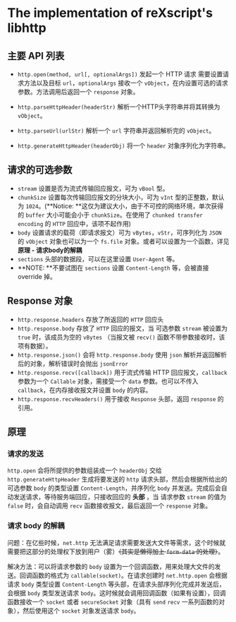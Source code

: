 # The implementation of reXscript's libhttp

## 主要 API 列表

- `http.open(method, url[, optionalArgs])` 发起一个 HTTP 请求 需要设置请求方法以及目标 `url`，`optionalArgs` 接收一个 `vObject`，在内设置可选的请求参数。方法调用后返回一个 `response` 对象。

- `http.parseHttpHeader(headerStr)` 解析一个HTTP头字符串并将其转换为 `vObject`。
- `http.parseUrl(urlStr)` 解析一个 `url` 字符串并返回解析完的 `vObject`。
- `http.generateHttpHeader(headerObj)` 将一个 `header` 对象序列化为字符串。

## 请求的可选参数

- `stream` 设置是否为流式传输回应报文，可为 `vBool` 型。
- `chunkSize` 设置每次传输回应报文的分块大小，可为 `vInt` 型的正整数，默认为 `1024`。(**Notice: **这仅为建议大小，由于不可控的网络环境，单次获得的 `buffer` 大小可能会小于 `chunkSize`。在使用了 `chunked transfer encoding` 的 `HTTP` 回应中，该项不起作用)
- `body` 设置请求的载荷（即请求报文）可为 `vBytes`，`vStr`，可序列化为 `JSON` 的 `vObject` 对象也可以为一个 `fs.file` 对象。或者可以设置为一个函数，详见 **原理 - 请求body的解耦**
- `sections` 头部的数据段，可以在这里设置 `User-Agent` 等。
- **NOTE: **不要试图在 `sections` 设置 `Content-Length` 等，会被直接 override 掉。

## Response 对象

- `http.response.headers` 存放了所返回的 `HTTP` 回应头
- `http.response.body` 存放了 `HTTP` 回应的报文，当 可选参数 `stream` 被设置为 `true` 时，该成员为空的 `vBytes` （当报文被 `recv()` 函数不带参数接收时，该项有数据）。
- `http.response.json()` 会将 `http.response.body` 使用 `json` 解析并返回解析后的对象，解析错误时会抛出 `jsonError`
- `http.response.recv([callback])` 用于流式传输 HTTP 回应报文，`callback` 参数为一个 `Callable` 对象，需接受一个 `data` 参数。也可以不传入`callback`，在内存接收报文并设置 `body` 的内容。
- `http.response.recvHeaders()` 用于接收 `Response` 头部，返回 `response` 的引用。

## 原理

### 请求的发送

`http.open` 会将所提供的参数组装成一个 `headerObj` 交给 `http.generateHttpHeader` 生成将要发送的 `http` 请求头部，然后会根据所给出的可选参数 `body` 的类型设置 `Content-Length`，并序列化 `body` 并发送。完成后会自动发送请求，等待服务端回应，只接收回应的 **头部** ，当 请求参数 `stream` 的值为 `false` 时，会自动调用 `recv` 函数接收报文，最后返回一个 `response` 对象。

### 请求 body 的解耦

问题：在亿些时候，`net.http` 无法满足请求需要发送大文件等需求，这个时候就需要把这部分的处理权下放到用户（雾）<s>（其实是懒得加上 `form-data` 的处理）</s>。

解决方法：可以将请求参数的 `body` 设置为一个回调函数，用来处理大文件的发送。回调函数的格式为 `callable(socket)`。在请求创建时 `net.http.open` 会根据请求 `body` 类型设置 `Content-Length` 等头部，在请求头部序列化完成并发送后，会根据 `body` 类型发送请求 `body`。这时候就会调用回调函数（如果有设置），回调函数接收一个 `socket` 或者 `secureSocket` 对象（具有 `send` `recv` 一系列函数的对象），然后使用这个 `socket` 对象发送请求 `body`。